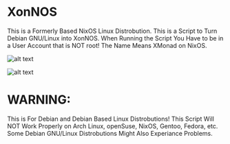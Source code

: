 # XonNOS
This is a Formerly Based NixOS Linux Distrobution.
This is a Script to Turn Debian GNU/Linux into XonNOS.
When Running the Script You Have to be in a User Account that is NOT root!
The Name Means XMonad on NixOS.

![alt text](https://github.com/LoganKaval/XonNOS-Pictures/blob/main/xonnos-screenshot.png?raw=true)



![alt text](https://github.com/LoganKaval/XonNOS-Pictures/blob/main/xonnos-screenshot2.png?raw=true)


# WARNING:
This is For Debian and Debian Based Linux Distrobutions!
This Script Will NOT Work Properly on Arch Linux, openSuse, NixOS, Gentoo, Fedora, etc.
Some Debian GNU/Linux Distrobutions Might Also Experiance Problems.
